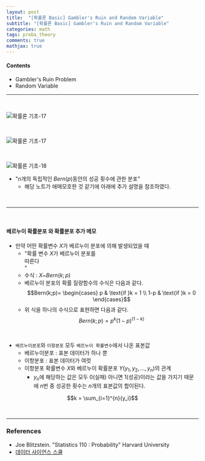 ```yaml
---
layout: post
title:  "[확률론 Basic] Gambler's Ruin and Random Variable"
subtitle: "[확률론 Basic] Gambler's Ruin and Random Variable"
categories: math
tags: proba_theory
comments: true
mathjax: true
---
```

#### Contents
- Gambler's Ruin Problem
- Random Variable

---
<br>


![확률론 기초-17](https://user-images.githubusercontent.com/53929665/118400237-c074d380-b69b-11eb-8fa0-a33f4abd5bc1.jpg)

<br>

![확률론 기초-17](https://user-images.githubusercontent.com/53929665/117578671-5a7fcd80-b12a-11eb-8c81-74432ca101cf.jpg)

<br>

![확률론 기초-18](https://user-images.githubusercontent.com/53929665/117578672-5b186400-b12a-11eb-88a3-a763094ebdc2.jpg)

- "$n$개의 독립적인 $Bern(p)$동안의 성공 횟수에 관한 분포"
	- 해당 노트가 애매모호한 것 같기에 아래에 추가 설명을 참조하였다.

<br>

---

<br>

#### 베르누이 확률분포 와 확률분포 추가 메모
- 만약 어떤 확률변수 $X$가 베르누이 분포에 의해 발생되었을 때
	- "확률 변수 $X$가 베르누이 분포를 <br>따른다</br>"
	- 수식 : $X$~$Bern(k;p)$ 
	- 베르누이 분포의 확률 질량함수의 수식은 다음과 같다.
$$Bern(k;p)=  \begin{cases} p  
					& \text{if }k = 1 
					\\ 1-p  & \text{if }k = 0 \end{cases}$$
	- 위 식을 하나의 수식으로 표현하면 다음과 같다.
$$Bern(k;p)=  p^{k}(1-p)^{(1-k)}$$

<br>

- `베르누이분포`와 `이항분포` 모두 `베르누이 확률변수`에서 나온 표본값
	- 베르누이분포 : 표본 데이터가  하나 뿐 
	- 이항분포 : 표본 데이터가 여럿 
	- 이항분포 확률변수 $X$와 베르누이 확률분포 $Y$($y_1, y_2, ..., y_n$)의 관계
		- $y_n$에 해당하는 값은 모두 0(실패) 아니면 1(성공)이라는 값을 가지기 때문에 $n$번 중 성공한 횟수는 $n$개의 표본값의 합이된다.
	
$$k = \sum_{i=1}^{n}{y_i}$$


<br>

---

### References
- Joe Blitzstein. "Statistics 110 : Probability"  Harvard University
- [데이터 사이언스 스쿨](https://datascienceschool.net/02%20mathematics/08.02%20%EB%B2%A0%EB%A5%B4%EB%88%84%EC%9D%B4%EB%B6%84%ED%8F%AC%EC%99%80%20%EC%9D%B4%ED%95%AD%EB%B6%84%ED%8F%AC.html)

